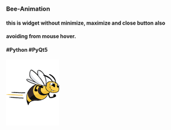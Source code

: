 ### Bee-Animation
#### this is widget without minimize, maximize and close button also 
#### avoiding from mouse hover.
#### #Python #PyQt5

![](bee.gif)